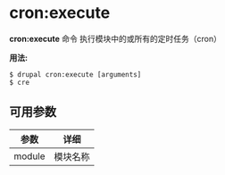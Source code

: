 # cron:execute
**cron:execute** 命令 执行模块中的或所有的定时任务（cron）

**用法:**
```
$ drupal cron:execute [arguments] 
$ cre  
```

## 可用参数
参数 | 详细
---------|-------------
module | 模块名称
